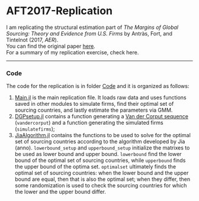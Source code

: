 # AFT2017-Replication

I am replicating the structural estimation part of *The Margins of Global Sourcing: Theory and Evidence from U.S. Firms* by Antràs, Fort, and Tintelnot (2017, *AER*).<br>
You can find the original paper [here](https://scholar.harvard.edu/antras/publications/margins-global-sourcing-theory-and-evidence-us-firms).<br>
For a summary of my replication exercise, check here.

---
### Code
The code for the replication is in folder [Code](https://github.com/loforteg/AFT2017-Replication/tree/main/Code) and it is organized as follows:
1. [Main.jl](https://github.com/loforteg/AFT2017-Replication/blob/main/Code/Main.jl) is the main replication file. It loads raw data and uses functions saved in other modules to simulate firms, find their optimal set of sourcing countries, and lastly estimate the parameters via GMM.
2. [DGPsetup.jl](https://github.com/loforteg/AFT2017-Replication/blob/main/Code/DGPsetup.jl) contains a function generating a [Van der Corput sequence](https://en.wikipedia.org/wiki/Van_der_Corput_sequence) (`vandercorput`) and a function generating the simulated firms (`simulatefirms`);
3. [JiaAlgorithm.jl](https://github.com/loforteg/AFT2017-Replication/blob/main/Code/JiaAlgorithm.jl) contains the functions to be used to solve for the optimal set of sourcing countries according to the algorithm developed by Jia (anno). `lowerbound_setup` and `upperbound_setup` initialize the matrixes to be used as lower bound and upper bound. `lowerbound` find the lower bound of the optimal set of sourcing countries, while `upperbound` finds the upper bound of the optima set. `optimalset` ultimately finds the optimal set of sourcing countries: when the lower bound and the upper bound are equal, then that is also the optimal set; when they differ, then some randomization is used to check the sourcing countries for which the lower and the upper bound differ.

